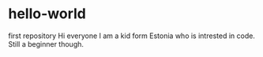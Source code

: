 # hello-world
first repository
Hi everyone
I am a kid form Estonia who is intrested in code. 
Still a beginner though.
